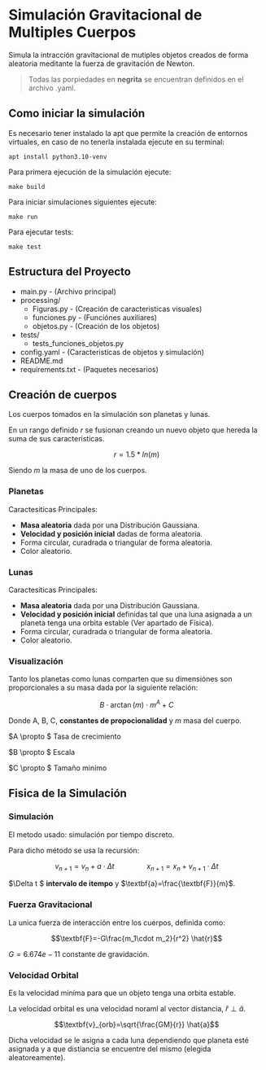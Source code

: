 # Simulación Gravitacional de Multiples Cuerpos

Simula la intracción gravitacional de mutiples objetos creados de forma aleatoria meditante la fuerza de gravitación de Newton.



> Todas las porpiedades en **negrita** se encuentran definidos en el archivo .yaml.

## Como iniciar la simulación

Es necesario tener instalado la apt que permite la creación de entornos virtuales, en caso de no tenerla instalada ejecute en su terminal:

`apt install python3.10-venv`

Para primera ejecución de la simulación ejecute:

`make build`

Para iniciar simulaciones siguientes ejecute:

`make run`

Para ejecutar tests:

`make test`


## Estructura del Proyecto


 - main.py  - (Archivo principal)
 - processing/
    - Figuras.py - (Creación de caracteristicas visuales)
    - funciones.py - (Funciónes auxiliares)
    - objetos.py - (Creación de los objetos)
- tests/
    - tests_funciones_objetos.py
- config.yaml - (Caracteristicas de objetos y simulación)
- README.md
- requirements.txt - (Paquetes necesarios)



## Creación de cuerpos

Los cuerpos tomados en la simulación son planetas y lunas.

En un rango definido $r$ se fusionan creando un nuevo objeto que hereda la suma de sus caracteristicas.

 $$r= 1.5*ln(m)$$

 Siendo $m$ la masa de uno de los cuerpos.

### Planetas 

Caractesiticas Principales:

- **Masa aleatoria** dada por una Distribución Gaussiana.
- **Velocidad y posición inicial** dadas de forma aleatoria. 
- Forma circular, curadrada o triangular de forma aleatoria.
- Color aleatorio.

### Lunas

Caractesiticas Principales:

- **Masa aleatoria** dada por una Distribución Gaussiana.
- **Velocidad y posición inicial** definidas tal que una luna asignada a un planeta tenga una orbita estable (Ver apartado de Física). 
- Forma circular, curadrada o triangular de forma aleatoria.
- Color aleatorio.

### Visualización

Tanto los planetas como lunas comparten que su dimensiónes son proporcionales a su masa dada por la siguiente relación:

$$B\cdot\arctan(m)\cdot m^{A}+C$$

Donde A, B, C, **constantes de propocionalidad** y $m$ masa del cuerpo.

$A \propto $ Tasa de crecimiento

$B \propto $ Escala 

$C \propto $ Tamaño minímo

## Fisica de la Simulación

### Simulación 

El metodo usado: simulación por tiempo discreto.

Para dicho método se usa la recursión:

$$v_{n+1}=v_{n}+a\cdot\Delta t\qquad  \qquad x_{n+1}=x_{n}+v_{n+1}\cdot \Delta t$$ 

$\Delta t $ **intervalo de itempo** y $\textbf{a}=\frac{\textbf{F}}{m}$.

### Fuerza Gravitacional

La unica fuerza de interacción entre los cuerpos, definida como:

$$\textbf{F}=-G\frac{m_1\cdot m_2}{r^2} \hat{r}$$

$G=6.674e-11$ constante de gravidación.

### Velocidad Orbital

Es la velocidad miníma para que un objeto tenga una orbita estable.

La velocidad orbital es una velocidad noraml al vector distancia, $\hat{r}\perp \hat{a}$.

$$\textbf{v}_{orb}=\sqrt{\frac{GM}{r}} \hat{a}$$

Dicha velocidad se le asigna a cada luna dependiendo que planeta esté asignada y a que distiancia se encuentre del mismo (elegida aleatoreamente).




